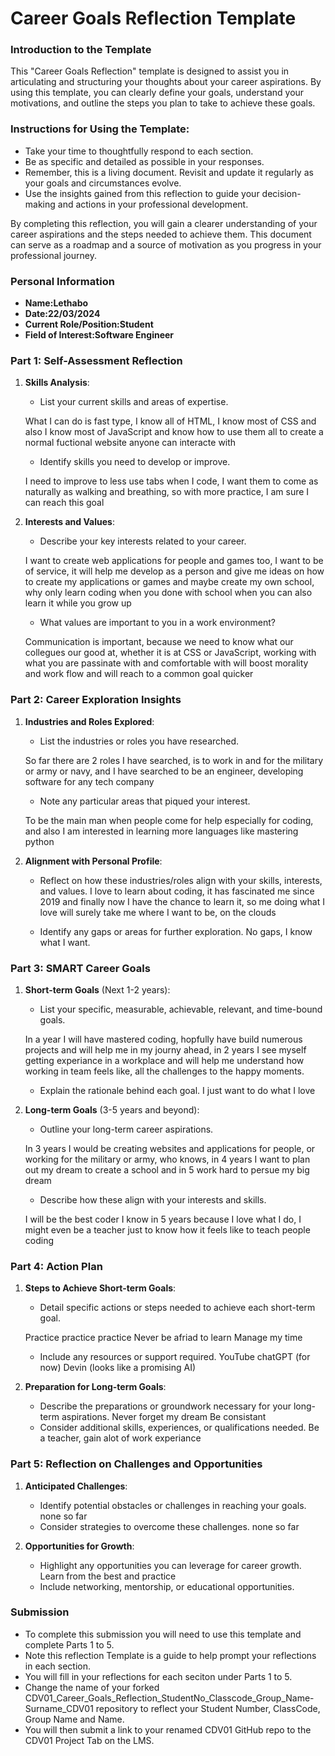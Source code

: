 
# Career Goals Reflection Template

### Introduction to the Template

This "Career Goals Reflection" template is designed to assist you in articulating and structuring your thoughts about your career aspirations. By using this template, you can clearly define your goals, understand your motivations, and outline the steps you plan to take to achieve these goals.

### Instructions for Using the Template:

- Take your time to thoughtfully respond to each section.
- Be as specific and detailed as possible in your responses.
- Remember, this is a living document. Revisit and update it regularly as your goals and circumstances evolve.
- Use the insights gained from this reflection to guide your decision-making and actions in your professional development.

By completing this reflection, you will gain a clearer understanding of your career aspirations and the steps needed to achieve them. This document can serve as a roadmap and a source of motivation as you progress in your professional journey.

### Personal Information

- **Name:Lethabo**
- **Date:22/03/2024**
- **Current Role/Position:Student**
- **Field of Interest:Software Engineer**

### Part 1: Self-Assessment Reflection

1. **Skills Analysis**:
    
    - List your current skills and areas of expertise.

    What I can do is fast type, I know all of HTML, I know most of CSS and also I know most of JavaScript and know how to use them all to create a normal fuctional website anyone can interacte with

    - Identify skills you need to develop or improve.

    I need to improve to less use tabs when I code, I want them to come as naturally as walking and breathing, so with more practice, I am sure I can reach this goal

2. **Interests and Values**:
    
    - Describe your key interests related to your career.

    I want to create web applications for people and games too, I want to be of service, it will help me develop as a person and give me ideas on how to create my applications or games and maybe create my own school, why only learn coding when you done with school when you can also learn it while you grow up

    - What values are important to you in a work environment?

    Communication is important, because we need to know what our collegues our good at, whether it is at CSS or JavaScript, working with what you are passinate with and comfortable with will boost morality and work flow and will reach to a common goal quicker

### Part 2: Career Exploration Insights

1. **Industries and Roles Explored**:
    
    - List the industries or roles you have researched.

    So far there are 2 roles I have searched, is to work in and for the military or army or navy, and I have searched to be an engineer, developing software for any tech company 

    - Note any particular areas that piqued your interest.

    To be the main man when people come for help especially for coding, and also I am interested in learning more languages like mastering python

2. **Alignment with Personal Profile**:
    
    - Reflect on how these industries/roles align with your skills, interests, and values.
    I love to learn about coding, it has fascinated me since 2019 and finally now I have the chance to learn it, so me doing what I love will surely take me where I want to be, on the clouds

    - Identify any gaps or areas for further exploration.
    No gaps, I know what I want.

### Part 3: SMART Career Goals

1. **Short-term Goals** (Next 1-2 years):
    
    - List your specific, measurable, achievable, relevant, and time-bound goals.

    In a year I will have mastered coding, hopfully have build numerous projects and will help me in my journy ahead, in 2 years I see myself getting experiance in a workplace and will help me understand how working in team feels like, all the challenges to the happy moments.

    - Explain the rationale behind each goal.
    I just want to do what I love
2. **Long-term Goals** (3-5 years and beyond):
    
    - Outline your long-term career aspirations.

    In 3 years I would be creating websites and applications for people, or working for the military or army, who knows, in 4 years I want to plan out my dream to create a school and in 5 work hard to persue my big dream

    - Describe how these align with your interests and skills.

    I will be the best coder I know in 5 years because I love what I do, I might even be a teacher just to know how it feels like to teach people coding

### Part 4: Action Plan

1. **Steps to Achieve Short-term Goals**:
    
    - Detail specific actions or steps needed to achieve each short-term goal.

    Practice practice practice
    Never be afriad to learn
    Manage my time
    - Include any resources or support required.
    YouTube
    chatGPT (for now)
    Devin (looks like a promising AI)
2. **Preparation for Long-term Goals**:
    
    - Describe the preparations or groundwork necessary for your long-term aspirations.
    Never forget my dream
    Be consistant
    - Consider additional skills, experiences, or qualifications needed.
    Be a teacher, gain alot of work experiance

### Part 5: Reflection on Challenges and Opportunities

1. **Anticipated Challenges**:
    
    - Identify potential obstacles or challenges in reaching your goals.
    none so far
    - Consider strategies to overcome these challenges.
    none so far
2. **Opportunities for Growth**:
    
    - Highlight any opportunities you can leverage for career growth.
    Learn from the best and practice
    - Include networking, mentorship, or educational opportunities.

### Submission

- To complete this submission you will need to use this template and complete Parts 1 to 5.
- Note this reflection Template is a guide to help prompt your reflections in each section.
- You will fill in your reflections for each seciton under Parts 1 to 5.
- Change the name of your forked CDV01_Career_Goals_Reflection_StudentNo_Classcode_Group_Name-Surname_CDV01 repository to reflect your Student Number, ClassCode, Group Name and Name.
- You will then submit a link to your renamed CDV01 GitHub repo to the CDV01 Project Tab on the LMS.


